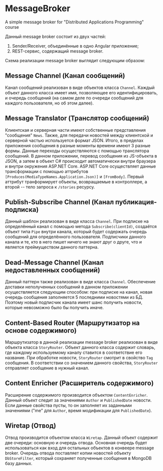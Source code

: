 # MessageBroker
A simple message broker for "Distributed Applications Programming" course

Данный message broker состоит из двух частей:
1. Sender/Receiver, объединённые в одно Angular приложение;
2. REST-сервис, содержащий message broker.

Схема реализации message broker выглядит следующим образом:


## Message Channel (Канал сообщений)
Канал сообщений реализован в виде объектов класса `Channel`. Каждый объект данного класса имеет имя, позволяющее его идентифицировать, и очередь сообщений (на самом деле по очереди сообщений для каждого пользователя, но об этом далее). 

## Message Translator (Транслятор сообщений)
Клиентская и серверная части имеют собственные представления "сообщения" `News`. Также, для передачи новостей между клиентской и серверной частью используется формат JSON. Итого, в пределах приложения сообщения в разные моменты времени имеют 3 разные формы. Данные переходы осуществляются с помощью транслятора сообщений. В данном приложении, перевод сообщения из JS-объекта в JSON, а затем в объект C# происходит автоматически внутри браузера и внутри окружения ASP.NET Core. ASP.NET Core осуществляет данные трансформации с помощью аттрибутов `[Produces(MediaTypeNames.Application.Json)]` и `[FromBody]`. Первый аттрибут транформирует объекты, возвращаемые в контроллере, а второй -- тело запроса к `/stories` ресурсу.

## Publish-Subscribe Channel (Канал публикация-подписка)
Данный шаблон реализован в виде класса `Channel`. При подписке на определённый канал с помощью метода `Subscribe(clientId)`, создаётся объект типа `Pipe` внутри канала, который будет содержать очередь сообщений для определённого пользователя. Подписчики данного канала и те, кто в него пишет ничего не знают друг о друге, что и является преймуществом данного паттерна.

## Dead-Message Channel (Канал недоставленных сообщений)
Данный паттерн также реализован в виде класса `Channel`. Обеспечение доставки неполученных сообщений в данном приложении осуществляется следующим способом: при подписке на канал, новая очередь сообщения заполняется 5 последними новостями из БД. Поэтому новый подписчик канала имеет шанс получить новости, которые невозможно было бы получить иначе.

## Content-Based Router (Маршрутизатор на основе содержимого)
Маршрутизатор в данной реализации message broker реализован в виде объекта класса `StoryRouter`. Объект данного класса содержит словарь, где каждому используемому каналу ставится в соответствие его название. При обработке новости, `StoryRouter` смотрит в свойство `Tag` сообщения. В соответствии со значением данного свойства, `StoryRouter` отправляет сообщение в нужный канал.

## Content Enricher (Расширитель содержимого)
Расширение содержимого производится объектом `ContentEnricher`. Данный объект следит за значениями `Author` и `PublishedDate` новости. Если данные свойства пусты, то он заполняет их заданными значениями ("me" для `Author`, время модификации для `PublishedDate`).

## Wiretap (Отвод)
Отвод производится объектом класса `Wiretap`. Данный объект содержит две очереди: основную и очередь отвода. Основная очередь будет использоваться как вход для остальных объектов в конвеере message broker. Очередь отвода поставляет копии новостей объекту `DbStoreFilter`, который сохраняет полученные сообщения в MongoDB базу данных.
